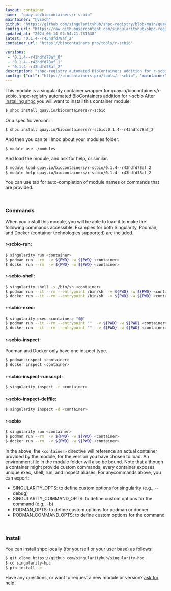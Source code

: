 ```yaml
---
layout: container
name:  "quay.io/biocontainers/r-scbio"
maintainer: "@vsoch"
github: "https://github.com/singularityhub/shpc-registry/blob/main/quay.io/biocontainers/r-scbio/container.yaml"
config_url: "https://raw.githubusercontent.com/singularityhub/shpc-registry/main/quay.io/biocontainers/r-scbio/container.yaml"
updated_at: "2024-06-14 02:54:21.781638"
latest: "0.1.4--r43hdfd78af_2"
container_url: "https://biocontainers.pro/tools/r-scbio"

versions:
 - "0.1.4--r41hdfd78af_0"
 - "0.1.4--r42hdfd78af_1"
 - "0.1.4--r43hdfd78af_2"
description: "shpc-registry automated BioContainers addition for r-scbio"
config: {"url": "https://biocontainers.pro/tools/r-scbio", "maintainer": "@vsoch", "description": "shpc-registry automated BioContainers addition for r-scbio", "latest": {"0.1.4--r43hdfd78af_2": "sha256:747fa3ea89791787ec52f14c398af5b0b5f30dbe88995e8a61e13cfa17982e32"}, "tags": {"0.1.4--r41hdfd78af_0": "sha256:9b76b189e54d5aa42dff5817aedbbe9f786294712793b4195be2083017a007ef", "0.1.4--r42hdfd78af_1": "sha256:610f65d1980849f0b1adfb1252b7c1305a045a6437e973b587b93a86f485df49", "0.1.4--r43hdfd78af_2": "sha256:747fa3ea89791787ec52f14c398af5b0b5f30dbe88995e8a61e13cfa17982e32"}, "docker": "quay.io/biocontainers/r-scbio"}
---
```


This module is a singularity container wrapper for quay.io/biocontainers/r-scbio.
shpc-registry automated BioContainers addition for r-scbio
After [installing shpc](#install) you will want to install this container module:


```bash
$ shpc install quay.io/biocontainers/r-scbio
```

Or a specific version:

```bash
$ shpc install quay.io/biocontainers/r-scbio:0.1.4--r43hdfd78af_2
```

And then you can tell lmod about your modules folder:

```bash
$ module use ./modules
```

And load the module, and ask for help, or similar.

```bash
$ module load quay.io/biocontainers/r-scbio/0.1.4--r43hdfd78af_2
$ module help quay.io/biocontainers/r-scbio/0.1.4--r43hdfd78af_2
```

You can use tab for auto-completion of module names or commands that are provided.

<br>

### Commands

When you install this module, you will be able to load it to make the following commands accessible.
Examples for both Singularity, Podman, and Docker (container technologies supported) are included.

#### r-scbio-run:

```bash
$ singularity run <container>
$ podman run --rm  -v ${PWD} -w ${PWD} <container>
$ docker run --rm  -v ${PWD} -w ${PWD} <container>
```

#### r-scbio-shell:

```bash
$ singularity shell -s /bin/sh <container>
$ podman run --it --rm --entrypoint /bin/sh  -v ${PWD} -w ${PWD} <container>
$ docker run --it --rm --entrypoint /bin/sh  -v ${PWD} -w ${PWD} <container>
```

#### r-scbio-exec:

```bash
$ singularity exec <container> "$@"
$ podman run --it --rm --entrypoint ""  -v ${PWD} -w ${PWD} <container> "$@"
$ docker run --it --rm --entrypoint ""  -v ${PWD} -w ${PWD} <container> "$@"
```

#### r-scbio-inspect:

Podman and Docker only have one inspect type.

```bash
$ podman inspect <container>
$ docker inspect <container>
```

#### r-scbio-inspect-runscript:

```bash
$ singularity inspect -r <container>
```

#### r-scbio-inspect-deffile:

```bash
$ singularity inspect -d <container>
```



#### r-scbio

```bash
$ singularity run <container>
$ podman run --rm  -v ${PWD} -w ${PWD} <container>
$ docker run --rm  -v ${PWD} -w ${PWD} <container>
```


In the above, the `<container>` directive will reference an actual container provided
by the module, for the version you have chosen to load. An environment file in the
module folder will also be bound. Note that although a container
might provide custom commands, every container exposes unique exec, shell, run, and
inspect aliases. For anycommands above, you can export:

 - SINGULARITY_OPTS: to define custom options for singularity (e.g., --debug)
 - SINGULARITY_COMMAND_OPTS: to define custom options for the command (e.g., -b)
 - PODMAN_OPTS: to define custom options for podman or docker
 - PODMAN_COMMAND_OPTS: to define custom options for the command

<br>

### Install

You can install shpc locally (for yourself or your user base) as follows:

```bash
$ git clone https://github.com/singularityhub/singularity-hpc
$ cd singularity-hpc
$ pip install -e .
```

Have any questions, or want to request a new module or version? [ask for help!](https://github.com/singularityhub/singularity-hpc/issues)